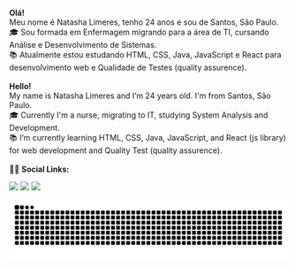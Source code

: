 <b>Olá!</b><br>
Meu nome é Natasha Limeres, tenho 24 anos e sou de Santos, São Paulo.<br>
🎓 Sou formada em Enfermagem migrando para a área de TI, cursando Análise e Desenvolvimento de Sistemas.<br>
📚 Atualmente estou estudando HTML, CSS, Java, JavaScript e React para desenvolvimento web e Qualidade de Testes (quality assurence). 
<br>
<br>
<b>Hello!</b><br>
My name is Natasha Limeres and I’m 24 years old. I'm from Santos, São Paulo.<br>
🎓 Currently I'm a nurse, migrating to IT, studying System Analysis and Development.<br>
📚 I’m currently learning HTML, CSS, Java, JavaScript, and React (js library) for web development and Quality Test (quality assurence).
<br>
<br>
👩🏻 <b>Social Links:</b>
<div>
  <a href="https://instagram.com/natashalimeres" target="_blank"><img src="https://img.shields.io/badge/-Instagram-%23E4405F?style=for-the-badge&logo=instagram&logoColor=white" target="_blank"></a>
  <a href = "mailto:natashaslimeres@gmail.com"><img src="https://img.shields.io/badge/-Gmail-%23333?style=for-the-badge&logo=gmail&logoColor=white" target="_blank"></a>
  <a href="https://www.linkedin.com/in/natasha-limeres-1b0a97232/" target="_blank"><img src="https://img.shields.io/badge/-LinkedIn-%230077B5?style=for-the-badge&logo=linkedin&logoColor=white" target="_blank"></a> 
</div>

![Snake animation](https://github.com/NatashaLimeres/NatashaLimeres/blob/output/github-contribution-grid-snake.svg)

